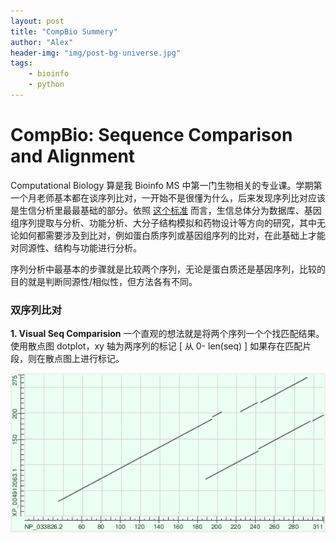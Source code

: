 ```yaml
---
layout: post
title: "CompBio Summery"
author: "Alex"
header-img: "img/post-bg-universe.jpg"
tags:
    - bioinfo
    - python
---
```

# CompBio: Sequence Comparison and Alignment

Computational Biology 算是我 Bioinfo MS 中第一门生物相关的专业课。学期第一个月老师基本都在谈序列比对，一开始不是很懂为什么，后来发现序列比对应该是生信分析里最最基础的部分。依照 [这个标准](https://www.plob.org/article/3852.html) 而言，生信总体分为数据库、基因组序列提取与分析、功能分析、大分子结构模拟和药物设计等方向的研究，其中无论如何都需要涉及到比对，例如蛋白质序列或基因组序列的比对，在此基础上才能对同源性、结构与功能进行分析。

序列分析中最基本的步骤就是比较两个序列，无论是蛋白质还是基因序列，比较的目的就是判断同源性/相似性，但方法各有不同。

### 双序列比对
__1. Visual Seq Comparision__
 一个直观的想法就是将两个序列一个个找匹配结果。使用散点图 dotplot，xy 轴为两序列的标记 [ 从 0- len(seq) ] 如果存在匹配片段，则在散点图上进行标记。
 
![](/img/posts/apoedotplot.png)